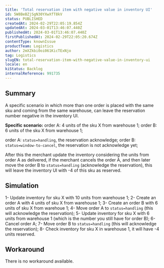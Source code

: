 ```yaml
---
title: 'Total reservation item with negative value in inventory UI'
id: 5W8BeBZjSgN30YXwXfT8kV
status: PUBLISHED
createdAt: 2024-02-29T22:05:19.854Z
updatedAt: 2024-03-01T13:46:07.440Z
publishedAt: 2024-03-01T13:46:07.440Z
firstPublishedAt: 2024-02-29T22:05:20.674Z
contentType: knownIssue
productTeam: Logistics
author: 2mXZkbi0oi061KicTExNjo
tag: Logistics
slugEN: total-reservation-item-with-negative-value-in-inventory-ui
locale: en
kiStatus: Backlog
internalReference: 991735
---
```


## Summary



A specific scenario in which more than one order is placed with the same sku and coming from the same warehouse, can leave the reservation number negative in the inventory UI.

**Specific scenario:**
order A: 4 units of the sku X from warehouse 1;
order B: 6 units of the sku X from warehouse 1;

order A: `status=handling`, the reservation acknowledge;
order B: `status=window-to-cancel`, the reservation is not acknowledge yet;

After this the merchant update the inventory considering the units from order A as delivered, if the merchant cancels the order A, and then later move the order B to `status=handling` (acknowledge the reservation), this will leave the inventory UI with -4 of this sku as reserved.


##

##

## Simulation



1- Update inventory for sku X with 10 units from warehouse 1;
2- Create an order A with 4 units of sku X from warehouse 1;
3- Create an order B with 6 units of sku X from warehoue 1;
4- Move order A to `status=handling` (this will acknowledge the reservation);
5- Update inventory for sku X with 6 units from warehouse 1 (which is the number you still have for order B);
6- Cancel order A;
7- Move order B to `status=handling` (this will acknowledge the reservation);
8- Check inventory for sku X in warehouse 1, it will have -4 units reserved.



##

##

## Workaround



There is no workaround available.





